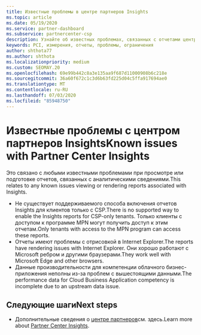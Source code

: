 ```yaml
---
title: Известные проблемы в центре партнеров Insights
ms.topic: article
ms.date: 05/19/2020
ms.service: partner-dashboard
ms.subservice: partnercenter-csp
description: Узнайте об известных проблемах, связанных с отчетами центра партнеров (PCI).
keywords: PCI, измерения, отчеты, проблемы, ограничения
author: shthota77
ms.author: shthota
ms.localizationpriority: medium
ms.custom: SEOMAY.20
ms.openlocfilehash: 69e99b442c8a3e135aa9f687d11000908b6c218e
ms.sourcegitcommit: 36a60f672c1c3d6b63fd225d04c5ffa917694ae0
ms.translationtype: MT
ms.contentlocale: ru-RU
ms.lasthandoff: 07/03/2020
ms.locfileid: "85948750"
---
```

# <a name="known-issues-with-partner-center-insights"></a><span data-ttu-id="11dcb-104">Известные проблемы с центром партнеров Insights</span><span class="sxs-lookup"><span data-stu-id="11dcb-104">Known issues with Partner Center Insights</span></span>

<span data-ttu-id="11dcb-105">Это связано с любыми известными проблемами при просмотре или подготовке отчетов, связанных с аналитическими сведениями.</span><span class="sxs-lookup"><span data-stu-id="11dcb-105">This relates to any known issues viewing or rendering reports associated with Insights.</span></span>

- <span data-ttu-id="11dcb-106">Не существует поддерживаемого способа включения отчетов Insights для клиентов только с CSP.</span><span class="sxs-lookup"><span data-stu-id="11dcb-106">There is no supported way to enable the Insights reports for CSP-only tenants.</span></span> <span data-ttu-id="11dcb-107">Только клиенты с доступом к программе MPN могут получить доступ к этим отчетам.</span><span class="sxs-lookup"><span data-stu-id="11dcb-107">Only tenants with access to the MPN program can access these reports.</span></span>
- <span data-ttu-id="11dcb-108">Отчеты имеют проблемы с отрисовкой в Internet Explorer.</span><span class="sxs-lookup"><span data-stu-id="11dcb-108">The reports have rendering issues with Internet Explorer.</span></span> <span data-ttu-id="11dcb-109">Они хорошо работают с Microsoft ребром и другими браузерами.</span><span class="sxs-lookup"><span data-stu-id="11dcb-109">They work well with Microsoft Edge and other browsers.</span></span>
- <span data-ttu-id="11dcb-110">Данные производительности для компетенции облачного бизнес-приложения неполны из-за проблем с вышестоящими данными.</span><span class="sxs-lookup"><span data-stu-id="11dcb-110">The performance data for Cloud Business Application competency is incomplete due to an upstream data issue.</span></span>

## <a name="next-steps"></a><span data-ttu-id="11dcb-111">Следующие шаги</span><span class="sxs-lookup"><span data-stu-id="11dcb-111">Next steps</span></span>

- <span data-ttu-id="11dcb-112">Дополнительные сведения о [центре партнеров](partner-center-insights.md)см. здесь.</span><span class="sxs-lookup"><span data-stu-id="11dcb-112">Learn more about [Partner Center Insights](partner-center-insights.md).</span></span>
